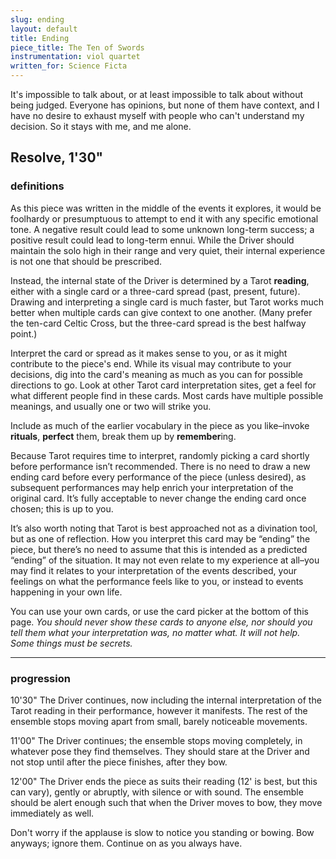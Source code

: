 ```yaml
---
slug: ending
layout: default
title: Ending
piece_title: The Ten of Swords
instrumentation: viol quartet
written_for: Science Ficta
---
```


<div class="main-text narrative" markdown="1">
It's impossible to talk about, or at least impossible to talk about without being judged. Everyone has opinions, but none of them have context, and I have no desire to exhaust myself with people who can't understand my decision. So it stays with me, and me alone.
</div>

## Resolve, 1'30"

<div class="main-text" markdown=1>

### definitions

As this piece was written in the middle of the events it explores, it would be foolhardy or presumptuous to attempt to end it with any specific emotional tone. A negative result could lead to some unknown long-term success; a positive result could lead to long-term ennui. While the Driver should maintain the solo high in their range and very quiet, their internal experience is not one that should be prescribed.

Instead, the internal state of the Driver is determined by a Tarot **reading**, either with a single card or a three-card spread (past, present, future). Drawing and interpreting a single card is much faster, but Tarot works much better when multiple cards can give context to one another. (Many prefer the ten-card Celtic Cross, but the three-card spread is the best halfway point.)

Interpret the card or spread as it makes sense to you, or as it might contribute to the piece's end. While its visual may contribute to your decisions, dig into the card's meaning as much as you can for possible directions to go. Look at other Tarot card interpretation sites, get a feel for what different people find in these cards. Most cards have multiple possible meanings, and usually one or two will strike you.

Include as much of the earlier vocabulary in the piece as you like–invoke **rituals**, **perfect** them, break them up by **remember**ing.

Because Tarot requires time to interpret, randomly picking a card shortly before performance isn’t recommended. There is no need to draw a new ending card before every performance of the piece (unless desired), as subsequent performances may help enrich your interpretation of the original card. It’s fully acceptable to never change the ending card once chosen; this is up to you.

It’s also worth noting that Tarot is best approached not as a divination tool, but as one of reflection. How you interpret this card may be “ending” the piece, but there’s no need to assume that this is intended as a predicted “ending” of the situation. It may not even relate to my experience at all–you may find it relates to your interpretation of the events described, your feelings on what the performance feels like to you, or instead to events happening in your own life.

You can use your own cards, or use the card picker at the bottom of this page. _You should never show these cards to anyone else, nor should you tell them what your interpretation was, no matter what. It will not help. Some things must be secrets._

---

### progression

<span class="time">10'30"</span>
The Driver continues, now including the internal interpretation of the Tarot reading in their performance, however it manifests. The rest of the ensemble stops moving apart from small, barely noticeable movements.

<span class="time">11'00"</span>
The Driver continues; the ensemble stops moving completely, in whatever pose they find themselves. They should stare at the Driver and not stop until after the piece finishes, after they bow.

<span class="time">12'00"</span>
The Driver ends the piece as suits their reading (12' is best, but this can vary), gently or abruptly, with silence or with sound. The ensemble should be alert enough such that when the Driver moves to bow, they move immediately as well.

Don't worry if the applause is slow to notice you standing or bowing. Bow anyways; ignore them. Continue on as you always have.

</div>

<div id="tarotPick"></div>
<div class="cards">
	<div class="card1"></div>
	<div class="card2"></div>
	<div class="card3"></div>
</div>